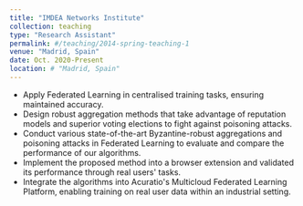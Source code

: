 ```yaml
---
title: "IMDEA Networks Institute"
collection: teaching
type: "Research Assistant"
permalink: #/teaching/2014-spring-teaching-1
venue: "Madrid, Spain"
date: Oct. 2020-Present
location: # "Madrid, Spain"
---
```


- Apply Federated Learning in centralised training tasks, ensuring maintained accuracy.
- Design robust aggregation methods that take advantage of reputation models and superior voting elections to fight against poisoning attacks.
- Conduct various state-of-the-art Byzantine-robust aggregations and poisoning attacks in Federated Learning to evaluate and compare the performance of our algorithms.
- Implement the proposed method into a browser extension and validated its performance through real users' tasks.
- Integrate the algorithms into Acuratio's Multicloud Federated Learning Platform, enabling training on real user data within an industrial setting.


